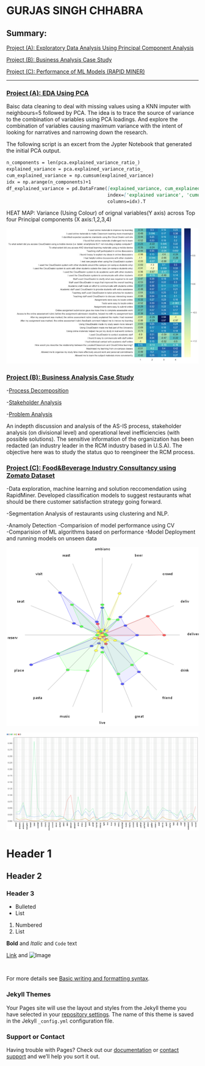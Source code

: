 # GURJAS SINGH CHHABRA

## Summary:
[Project (A): Exploratory Data Analysis Using Principal Component Analysis](https://github.com/gurjaschhabra2324/PORTFOLIO/blob/main/Expploratory%20Data%20Analysis%20Using%20Principal%20Component%20Analysis/PCA%20for%20EDA.ipynb)

[Project (B): Business Analysis Case Study](https://github.com/gurjaschhabra2324/PORTFOLIO/tree/main/Documentation%20and%20Business%20Analysis)

[Project (C): Performance of ML Models (RAPID MINER)](https://github.com/gurjaschhabra2324/PORTFOLIO/blob/main/ML%20RAPIDMINER/Report.pdf)

_________________________________________________________________________________________________________________________________________________________



### [Project (A): EDA Using PCA](https://github.com/gurjaschhabra2324/PORTFOLIO/blob/main/Expploratory%20Data%20Analysis%20Using%20Principal%20Component%20Analysis/PCA%20for%20EDA.ipynb)

Baisc data cleaning to deal with missing values using a KNN imputer with neighbours=5 followed by PCA. The idea is to trace the source of variance to the combination of variables using PCA loadings. And explore the combination of variables causing maximum variance with the intent of looking for narratives and narrowing down the research. 

The following script is an excert from the Jypter Notebook that generated the initial PCA output.  

```markdown
n_components = len(pca.explained_variance_ratio_)
explained_variance = pca.explained_variance_ratio_
cum_explained_variance = np.cumsum(explained_variance)
idx = np.arange(n_components)+1
df_explained_variance = pd.DataFrame([explained_variance, cum_explained_variance], 
                                     index=['explained variance', 'cumulative'], 
                                     columns=idx).T
```
HEAT MAP: Variance (Using Colour) of orignal variables(Y axis) across Top four Principal components (X axis:1,2,3,4)

![](/images/015.JPG)


### [Project (B): Business Analysis Case Study](https://github.com/gurjaschhabra2324/PORTFOLIO/tree/main/Documentation%20and%20Business%20Analysis)
-[Process Decomposition](https://github.com/gurjaschhabra2324/PORTFOLIO/blob/main/Documentation%20and%20Business%20Analysis/(A.)%20PROCESS%20BREAKDOWN.pdf)

-[Stakeholder Analysis](https://github.com/gurjaschhabra2324/PORTFOLIO/blob/main/Documentation%20and%20Business%20Analysis/(B.)STAKEHOLDER%20ANALYSIS.pdf)

-[Problem Analysis](https://github.com/gurjaschhabra2324/PORTFOLIO/blob/main/Documentation%20and%20Business%20Analysis/(C.)OPTIMIZATION.pdf)

An indepth discussion and analysis of the AS-IS process, stakeholder analysis (on divisional level) and operational level inefficiencies (with possible solutions). The sensitive information of the organization has been redacted (an industry leader in the RCM industry based in U.S.A). The objective here was to study the status quo to reengineer the RCM process.

### [Project (C): Food&Beverage Industry Consultancy using Zomato Dataset](https://github.com/gurjaschhabra2324/PORTFOLIO/blob/main/ML%20RAPIDMINER/Machine%20Learning.pdf)

-Data exploration, machine learning and solution reccomendation using RapidMiner. Developed classification models to suggest restaurants what should be there customer satisfaction strategy going forward. 

-Segmentation Analysis of restaurants using clustering and NLP.

-Anamoly Detection
-Comparision of model performance using CV   
-Comparision of ML algorithms based on performance
-Model Deployment and running models on unseen data

![](https://github.com/gurjaschhabra2324/PORTFOLIO/blob/main/images/spider%20graph.jpg)


![](https://github.com/gurjaschhabra2324/PORTFOLIO/blob/main/images/words%20freq.jpg)



# Header 1
## Header 2
### Header 3

- Bulleted
- List

1. Numbered
2. List

**Bold** and _Italic_ and `Code` text

[Link](url) and ![Image](src)
```


```

For more details see [Basic writing and formatting syntax](https://docs.github.com/en/github/writing-on-github/getting-started-with-writing-and-formatting-on-github/basic-writing-and-formatting-syntax).

### Jekyll Themes

Your Pages site will use the layout and styles from the Jekyll theme you have selected in your [repository settings](https://github.com/gurjaschhabra2324/PORTFOLIO/settings/pages). The name of this theme is saved in the Jekyll `_config.yml` configuration file.

### Support or Contact

Having trouble with Pages? Check out our [documentation](https://docs.github.com/categories/github-pages-basics/) or [contact support](https://support.github.com/contact) and we’ll help you sort it out.
